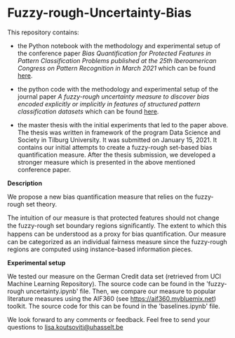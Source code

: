 # Fuzzy-rough-Uncertainty-Bias
This repository contains:
- the Python notebook with the methodology and experimental setup of the conference paper *Bias Quantification for Protected Features in Pattern Classification Problems published at the 25th Iberoamerican Congress on Pattern Recognition in March 2021* which can be found <a href="https://www.researchgate.net/publication/353098759_Bias_Quantification_for_Protected_Features_in_Pattern_Classification_Problems">here</a>.

- the python code with the methodology and experimental setup of the journal paper *A fuzzy-rough uncertainty measure to discover bias encoded explicitly or implicitly in features of structured pattern classification datasets* which can be found <a href="https://www.sciencedirect.com/science/article/pii/S0167865522000058?via%3Dihub">here</a>.

- the master thesis with the initial experiments that led to the paper above. The thesis was written in framework of the program Data Science and Society in Tilburg University. It was submitted on January 15, 2021. It contains our initial attempts to create a fuzzy-rough set-based bias quantification measure. After the thesis submission, we developed a stronger measure which is presented in the above mentioned conference paper.

**Description**

We propose a new bias quantification measure that relies on the fuzzy-rough set theory. 

The intuition of our measure is that protected features should not change the fuzzy-rough set boundary regions signiﬁcantly. The extent to which this happens can be understood as a proxy for bias quantiﬁcation. Our measure can be categorized as an individual fairness measure since the fuzzy-rough regions are computed using instance-based information pieces. 

**Experimental setup**

We tested our measure on the German Credit data set (retrieved from UCI Machine Learning Repository). The source code can be found in the 'fuzzy-rough uncertainty.ipynb' file. Then, we compare our measure to popular literature measures using the AIF360 (see https://aif360.mybluemix.net) toolkit. The source code for this can be found in the 'baselines.ipynb' file.

We look forward to any comments or feedback. 
Feel free to send your questions to lisa.koutsoviti@uhasselt.be

